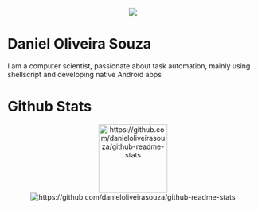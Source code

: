 
<!--[![linkedin](https://img.shields.io/badge/LinkedIn-0077B5?style=flat&logo=linkedin&logoColor=white)](https://www.linkedin.com/in/daniel-oliveira-souza-23569969/)
-->

<p align="center">
  <a href="https://www.linkedin.com/in/daniel-oliveira-souza-23569969/"><img src="https://img.shields.io/badge/LinkedIn-0077B5?style=flat&logo=linkedin&logoColor=white"></a>
 </p>
 
# Daniel Oliveira Souza
I am a computer scientist, passionate about task automation, mainly using shellscript and developing native Android apps

# Github Stats

<p  align="center">
  <img src="https://github-readme-stats.vercel.app/api?username=danieloliveirasouza&?count_private=true&show_icons=true&theme=radical"  alt="https://github.com/danieloliveirasouza/github-readme-stats" height="138px">
  <img src="https://github-readme-stats.vercel.app/api/top-langs/?username=danieloliveirasouza&layout=compact&count_private=true&show_icons=true&theme=radical&hide=pascal"  alt="https://github.com/danieloliveirasouza/github-readme-stats">
 </p>
